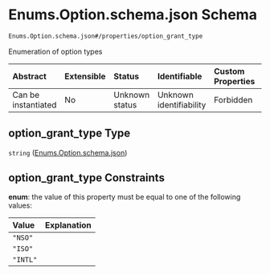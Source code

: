 # Enums.Option.schema.json Schema

```txt
Enums.Option.schema.json#/properties/option_grant_type
```

Enumeration of option types

| Abstract            | Extensible | Status         | Identifiable            | Custom Properties | Additional Properties | Access Restrictions | Defined In                                                                                  |
| :------------------ | :--------- | :------------- | :---------------------- | :---------------- | :-------------------- | :------------------ | :------------------------------------------------------------------------------------------ |
| Can be instantiated | No         | Unknown status | Unknown identifiability | Forbidden         | Allowed               | none                | [PlanSecurities.schema.json*](../objects/PlanSecurities.schema.json "open original schema") |

## option_grant_type Type

`string` ([Enums.Option.schema.json](plansecurities-properties-enumsoptionschemajson.md))

## option_grant_type Constraints

**enum**: the value of this property must be equal to one of the following values:

| Value    | Explanation |
| :------- | :---------- |
| `"NSO"`  |             |
| `"ISO"`  |             |
| `"INTL"` |             |
